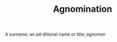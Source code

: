 ---
title: Agnomination
letter: A
permalink: "/definitions/agnomination.html"
body: A surname; an ad-ditional name or title; agnomen
published_at: '2018-07-07'
layout: post
---